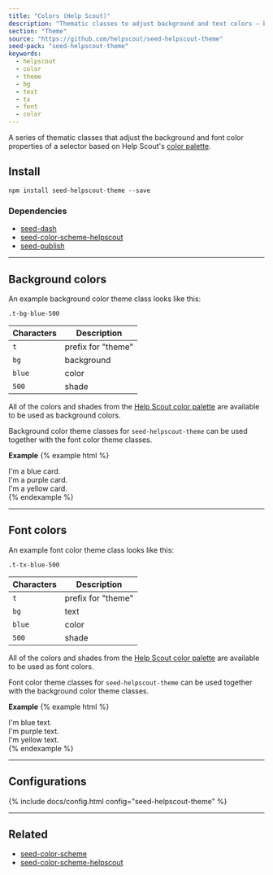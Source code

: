 ```yaml
---
title: "Colors (Help Scout)"
description: "Thematic classes to adjust background and text colors – based on the Help Scout color scheme."
section: "Theme"
source: "https://github.com/helpscout/seed-helpscout-theme"
seed-pack: "seed-helpscout-theme"
keywords: 
  - helpscout
  - color
  - theme
  - bg
  - text
  - tx
  - font
  - color
---
```


A series of thematic classes that adjust the background and font color properties of a selector based on Help&nbsp;Scout's [color palette](http://style.helpscout.com/brand/color/).


## Install

```
npm install seed-helpscout-theme --save
```


### Dependencies

* [seed-dash](/seed/packs/seed-dash)
* [seed-color-scheme-helpscout](/seed/packs/seed-color-scheme-helpscout)
* [seed-publish](/seed/packs/seed-publish)



---


## Background colors

An example background color theme class looks like this:

```
.t-bg-blue-500
```


| Characters | Description        |
| ---        | ---                |
| `t`        | prefix for "theme" |
| `bg`       | background         |
| `blue`     | color              |
| `500`      | shade              |


All of the colors and shades from the [Help Scout color palette](/brand/color/) are available to be used as background colors.

Background color theme classes for `seed-helpscout-theme` can be used together with the font color theme classes.

**Example**
{% example html %}
<div class="c-card u-pad-4 t-bg-blue-500">
  I'm a blue card.
</div>
<div class="c-card u-pad-4 t-bg-purple-600">
  I'm a purple card.
</div>
<div class="c-card u-pad-4 t-bg-yellow-400">
  I'm a yellow card.
</div>
{% endexample %}


---


## Font colors

An example font color theme class looks like this:

```
.t-tx-blue-500
```


| Characters | Description        |
| ---        | ---                |
| `t`        | prefix for "theme" |
| `bg`       | text               |
| `blue`     | color              |
| `500`      | shade              |


All of the colors and shades from the [Help Scout color palette](/brand/color/) are available to be used as font colors.

Font color theme classes for `seed-helpscout-theme` can be used together with the background color theme classes.

**Example**
{% example html %}
<div class="c-card u-pad-4 t-tx-blue-500">
  I'm blue text.
</div>
<div class="c-card u-pad-4 t-tx-purple-600">
  I'm purple text.
</div>
<div class="c-card u-pad-4 t-tx-yellow-400">
  I'm yellow text.
</div>
{% endexample %}



---



## Configurations


{% include docs/config.html config="seed-helpscout-theme" %}



---



## Related

* [seed-color-scheme](/seed/packs/seed-color-scheme)
* [seed-color-scheme-helpscout](/seed/packs/seed-color-scheme-helpscout)
